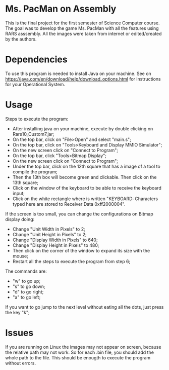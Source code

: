 # Ms. PacMan on Assembly
This is the final project for the first semester of Science Computer course. The goal was to develop the game Ms. PacMan with all the features using RARS asssembly.
All the images were taken from internet or edited/created by the authors.

# Dependencies
To use this program is needed to install Java on your machine. See on https://java.com/en/download/help/download_options.html for instructions for your Operational System.

# Usage
Steps to execute the program:
- After installing java on your machine, execute by double clicking on Rars10_Custom7.jar;
- On the top bar, click on "File>Open" and select "main.s";
- On the top bar, click on "Tools>Keyboard and Display MMIO Simulator";
- On the new screen click on "Connect to Program";
- On the top bar, click "Tools>Bitmap Display";
- On the new screen click on "Connect to Program";
- Under the top bar, click on the 12th square that has a image of a tool to compile the program;
- Then the 13th box will become green and clickable. Then click on the 13th square;
- Click on the window of the keyboard to be able to receive the keyboard input;
- Click on the white rectangle where is written "KEYBOARD: Characters typed here are stored to Receiver Data 0xff2000004".

If the screen is too small, you can change the configurations on Bitmap display doing:
- Change "Unit Width in Pixels" to 2;
- Change "Unit Height in Pixels" to 2;
- Change "Display Width in Pixels" to 640;
- Change "Display Height in Pixels" to 480;
- Then click on the corner of the window to expand its size with the mouse;
- Restart all the steps to execute the program from step 6;

The commands are:
- "w" to go up;
- "s" to go down;
- "d" to go right;
- "a" to go left;

If you want to go jump to the next level without eating all the dots, just press the key "k";

# Issues
If you are running on Linux the images may not appear on screen, because the relative path may not work. So for each .bin file, you should add the whole path to the file. This should be enougth to execute the program without errors.

